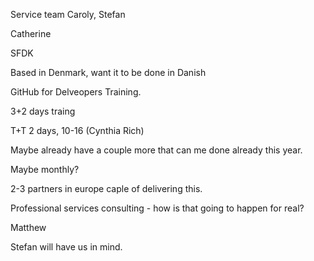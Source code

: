 Service team
Caroly, Stefan

Catherine

SFDK

Based in Denmark, want it to be done in Danish

GitHub for Delveopers Training.

3+2 days traing

T+T 2 days, 10-16 (Cynthia Rich)

Maybe already have a couple more that can me done already this year.

Maybe monthly?

2-3 partners in europe caple of delivering this.

Professional services consulting - how is that going to happen for real?

Matthew

Stefan will have us in mind.
